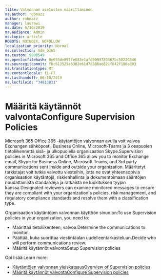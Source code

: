 ```yaml
---
title: Valvonnan asetusten määrittäminen
ms.author: robmazz
author: robmazz
manager: laurawi
ms.date: 6/10/2019
ms.audience: Admin
ms.topic: article
ROBOTS: NOINDEX, NOFOLLOW
localization_priority: Normal
ms.collection: Adm_O365
ms.custom: 9000549
ms.openlocfilehash: 0e693de897fe083e1afd9093789367bc58220846
ms.sourcegitcommit: fbc613525a6302e61d78388ae821f842f186ad03
ms.translationtype: MT
ms.contentlocale: fi-FI
ms.lasthandoff: 06/10/2019
ms.locfileid: "34813831"
---
```

# <a name="configure-supervision-policies"></a><span data-ttu-id="ecf60-102">Määritä käytännöt valvonta</span><span class="sxs-lookup"><span data-stu-id="ecf60-102">Configure Supervision Policies</span></span>

<span data-ttu-id="ecf60-103">Microsoft 365 Office 365 -käytäntöjen valvonnan avulla voit valvoa Exchangen sähköposti, Business Online, Microsoft-Teams ja 3 osapuolen tietoliikennettä sisä- ja ulkopuolella organisaation Skype.</span><span class="sxs-lookup"><span data-stu-id="ecf60-103">Supervision policies in Microsoft 365 and Office 365 allow you to monitor Exchange email, Skype for Business Online, Microsoft Teams, and 3rd party communications sent inside and outside your organization.</span></span> <span data-ttu-id="ecf60-104">Määritetyt tarkistajat voit tutkia valvottu viesteihin, jotta ne ovat yhteensopivia organisaation käytäntöjä, riskienhallinta ja dokumentoimaan sääntöjen noudattamista standardeja ja ratkaista ne luokituksen tyypin kanssa.</span><span class="sxs-lookup"><span data-stu-id="ecf60-104">Designated reviewers can examine monitored messages to ensure they are compliant with your organization's policies, risk management, and regulatory compliance standards and resolve them with a classification type.</span></span>

<span data-ttu-id="ecf60-105">Organisaation käytäntöjen valvonnan käyttöön sinun on:</span><span class="sxs-lookup"><span data-stu-id="ecf60-105">To use Supervision policies in your organization, you need to:</span></span>

- <span data-ttu-id="ecf60-106">Määrittää tietoliikenteen, valvoa.</span><span class="sxs-lookup"><span data-stu-id="ecf60-106">Determine the communications to monitor.</span></span>
- <span data-ttu-id="ecf60-107">Päättää, kuka suorittaa viestintäalan uudelleentarkasteluun.</span><span class="sxs-lookup"><span data-stu-id="ecf60-107">Decide who will perform communications review.</span></span>
- <span data-ttu-id="ecf60-108">Määritä käytännöt valvonta</span><span class="sxs-lookup"><span data-stu-id="ecf60-108">Setup Supervision policies</span></span>

<span data-ttu-id="ecf60-109">Opi lisää:</span><span class="sxs-lookup"><span data-stu-id="ecf60-109">Learn more:</span></span>

- [<span data-ttu-id="ecf60-110">Käytäntöjen valvonnan yleiskatsaus</span><span class="sxs-lookup"><span data-stu-id="ecf60-110">Overview of Supervision policies</span></span>](https://docs.microsoft.com/office365/securitycompliance/supervision-policies)
- [<span data-ttu-id="ecf60-111">Määritä käytännöt valvonta</span><span class="sxs-lookup"><span data-stu-id="ecf60-111">Configure Supervision policies</span></span>](https://docs.microsoft.com/office365/securitycompliance/configure-supervision-policies)
